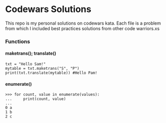 # Codewars Solutions



This repo is my personal solutions on codewars kata. 
Each file is a problem from which I included best practices solutions from other code warriors.xs

### Functions
#### maketrans(); translate()
```
txt = "Hello Sam!"
mytable = txt.maketrans("S", "P")
print(txt.translate(mytable)) #Hello Pam!

```
#### enumerate()
```
>>> for count, value in enumerate(values):
...     print(count, value)
...
0 a
1 b
2 c
```